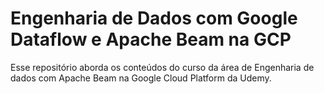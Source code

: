 # Engenharia de Dados com Google Dataflow e Apache Beam na GCP
Esse repositório aborda os conteúdos do curso da área de Engenharia de dados com Apache Beam na Google Cloud Platform da Udemy. 
